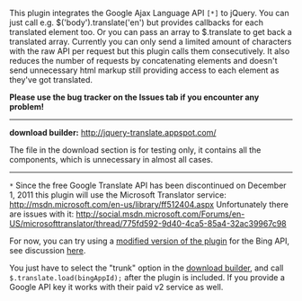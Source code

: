 This plugin integrates the Google Ajax Language API `[*]` to jQuery. You can just call e.g. $('body').translate('en') but provides callbacks for each translated element too. Or you can pass an array to $.translate to get back a translated array. Currently you can only send a limited amount of characters with the raw API per request but this plugin calls them consecutively. It also reduces the number of requests by concatenating elements and doesn't send unnecessary html markup still providing access to each element as they've got translated.

**Please use the bug tracker on the Issues tab if you encounter any problem!**


---


**download builder:** http://jquery-translate.appspot.com/

The file in the download section is for testing only, it contains all the components, which is unnecessary in almost all cases.



---


`*` Since the free Google Translate API has been discontinued on December 1, 2011 this plugin will use the Microsoft Translator service: http://msdn.microsoft.com/en-us/library/ff512404.aspx Unfortunately there are issues with it: http://social.msdn.microsoft.com/Forums/en-US/microsofttranslator/thread/775fd592-9d40-4ca5-85a4-32ac39967c98

For now, you can try using a [modified version of the plugin](http://code.google.com/p/jquery-translate/issues/attachmentText?id=75&aid=750013000&name=jquery.translate.js&token=1L0HwLT86kEh5_-04-p8OFDPq2w%3A1323813882340) for the Bing API, see discussion [here](http://code.google.com/p/jquery-translate/issues/detail?id=75).

You just have to select the "trunk" option in the [download builder](http://jquery-translate.appspot.com/), and call `$.translate.load(bingAppId);` after the plugin is included. If you provide a Google API key it works with their paid v2 service as well.